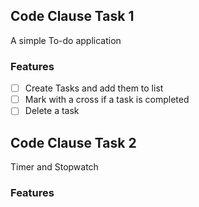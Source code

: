 ## Code Clause Task 1
A simple To-do application 
### Features
- [ ] Create Tasks and add them to list
- [ ] Mark with a cross if a task is completed
- [ ] Delete a task 

## Code Clause Task 2
Timer and Stopwatch
### Features
